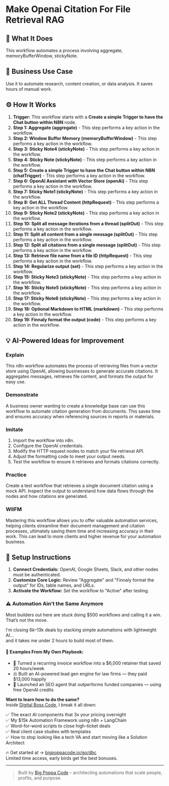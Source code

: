# Make Openai Citation For File Retrieval RAG

## 🚀 What It Does
This workflow automates a process involving aggregate, memoryBufferWindow, stickyNote.

## 💼 Business Use Case
Use it to automate research, content creation, or data analysis. It saves hours of manual work.

## ⚙️ How It Works
1.  **Trigger:** This workflow starts with a **Create a simple Trigger to have the Chat button within N8N** node.
2. **Step 1: Aggregate (aggregate)** - This step performs a key action in the workflow.
3. **Step 2: Window Buffer Memory (memoryBufferWindow)** - This step performs a key action in the workflow.
4. **Step 3: Sticky Note4 (stickyNote)** - This step performs a key action in the workflow.
5. **Step 4: Sticky Note (stickyNote)** - This step performs a key action in the workflow.
6. **Step 5: Create a simple Trigger to have the Chat button within N8N (chatTrigger)** - This step performs a key action in the workflow.
7. **Step 6: OpenAI Assistant with Vector Store (openAi)** - This step performs a key action in the workflow.
8. **Step 7: Sticky Note1 (stickyNote)** - This step performs a key action in the workflow.
9. **Step 8: Get ALL Thread Content (httpRequest)** - This step performs a key action in the workflow.
10. **Step 9: Sticky Note2 (stickyNote)** - This step performs a key action in the workflow.
11. **Step 10: Split all message iterations from a thread (splitOut)** - This step performs a key action in the workflow.
12. **Step 11: Split all content from a single message (splitOut)** - This step performs a key action in the workflow.
13. **Step 12: Split all citations from a single message (splitOut)** - This step performs a key action in the workflow.
14. **Step 13: Retrieve file name from a file ID (httpRequest)** - This step performs a key action in the workflow.
15. **Step 14: Regularize output (set)** - This step performs a key action in the workflow.
16. **Step 15: Sticky Note3 (stickyNote)** - This step performs a key action in the workflow.
17. **Step 16: Sticky Note5 (stickyNote)** - This step performs a key action in the workflow.
18. **Step 17: Sticky Note6 (stickyNote)** - This step performs a key action in the workflow.
19. **Step 18: Optional Markdown to HTML (markdown)** - This step performs a key action in the workflow.
20. **Step 19: Finnaly format the output (code)** - This step performs a key action in the workflow.

## 💡 AI-Powered Ideas for Improvement
### Explain
This n8n workflow automates the process of retrieving files from a vector store using OpenAI, allowing businesses to generate accurate citations. It aggregates messages, retrieves file content, and formats the output for easy use.

### Demonstrate
A business owner wanting to create a knowledge base can use this workflow to automate citation generation from documents. This saves time and ensures accuracy when referencing sources in reports or materials.

### Imitate
1. Import the workflow into n8n.
2. Configure the OpenAI credentials.
3. Modify the HTTP request nodes to match your file retrieval API.
4. Adjust the formatting code to meet your output needs.
5. Test the workflow to ensure it retrieves and formats citations correctly.

### Practice
Create a test workflow that retrieves a single document citation using a mock API. Inspect the output to understand how data flows through the nodes and how citations are generated.

### WIIFM
Mastering this workflow allows you to offer valuable automation services, helping clients streamline their document management and citation processes, ultimately saving them time and increasing accuracy in their work. This can lead to more clients and higher revenue for your automation business.

## 🔧 Setup Instructions
1. **Connect Credentials:** OpenAI, Google Sheets, Slack, and other nodes must be authenticated.
2. **Customize Core Logic:** Review "Aggregate" and "Finnaly format the output" for IDs, table names, and URLs.
3. **Activate the Workflow:** Set the workflow to "Active" after testing.

### ⚠️ Automation Ain’t the Same Anymore

Most builders out here are stuck doing $500 workflows and calling it a win.  
That’s not the move.  

I'm closing $6k–$13k deals by stacking simple automations with lightweight AI...  
and it takes me under 2 hours to build most of them.

#### 🧠 Examples From My Own Playbook:
- 🔁 Turned a recurring invoice workflow into a $6,000 retainer that saved 20 hours/week  
- ⚖️ Built an AI-powered lead gen engine for law firms — they paid $13,000 happily  
- 🚀 Launched an SEO agent that outperforms funded companies — using free OpenAI credits  

**Want to learn how to do the same?**  
Inside [Digital Boss Code](https://bigpoppacode.io/go/dbc), I break it all down:

✅ The exact AI components that 3x your pricing overnight  
✅ My $15k Automation Framework using n8n + LangChain  
✅ Word-for-word scripts to close high-ticket deals  
✅ Real client case studies with templates  
✅ How to stop looking like a tech VA and start moving like a Solution Architect  

🔥 Get started at → [bigpoppacode.io/go/dbc](https://bigpoppacode.io/go/dbc)  
Limited time access, early birds get the best bonuses.

---
> Built by [Big Poppa Code](https://bigpoppacode.io) – architecting automations that scale people, profits, and purpose.
